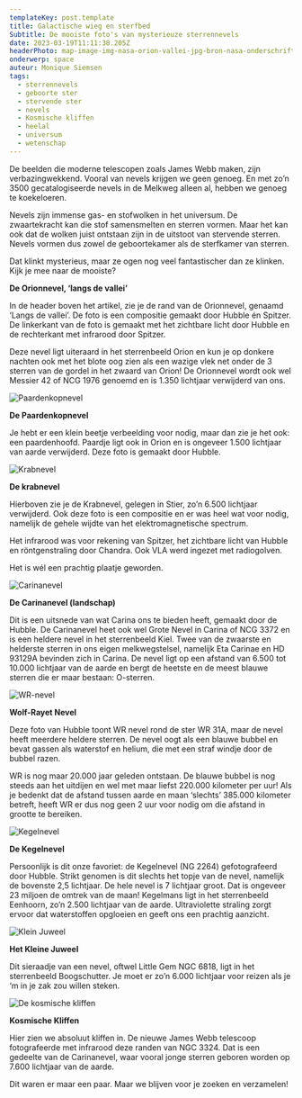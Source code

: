```yaml
---
templateKey: post.template
title: Galactische wieg en sterfbed
Subtitle: De mooiste foto's van mysterieuze sterrennevels
date: 2023-03-19T11:11:38.205Z
headerPhoto: map-image-img-nasa-orion-vallei-jpg-bron-nasa-onderschrift-nasa-orion-vallei
onderwerp: space
auteur: Monique Siemsen
tags:
  - sterrennevels
  - geboorte ster
  - stervende ster
  - nevels
  - Kosmische kliffen
  - heelal
  - universum
  - wetenschap
---
```

De beelden die moderne telescopen zoals James Webb maken, zijn verbazingwekkend. Vooral van nevels krijgen we geen genoeg. En met zo’n 3500 gecatalogiseerde nevels in de Melkweg alleen al, hebben we genoeg te koekeloeren. 



Nevels zijn immense gas- en stofwolken in het universum. De zwaartekracht kan die stof samensmelten en sterren vormen. Maar het kan ook dat de wolken juist ontstaan zijn in de uitstoot van stervende sterren. Nevels vormen dus zowel de geboortekamer als de sterfkamer van sterren. 



Dat klinkt mysterieus, maar ze ogen nog veel fantastischer dan ze klinken. Kijk je mee naar de mooiste?



**De Orionnevel, ‘langs de vallei’**

In de header boven het artikel, zie je de rand van de Orionnevel, genaamd ‘Langs de vallei’. De foto is een compositie gemaakt door Hubble én Spitzer. De linkerkant van de foto is gemaakt met het zichtbare licht door Hubble en de rechterkant met infrarood door Spitzer.



Deze nevel ligt uiteraard in het sterrenbeeld Orion en kun je op donkere nachten ook met het blote oog zien als een wazige vlek net onder de 3 sterren van de gordel in het zwaard van Orion! De Orionnevel wordt ook wel Messier 42 of NCG 1976 genoemd en is 1.350 lichtjaar verwijderd van ons.

![Paardenkopnevel](/img/nasa-1-paardenkop.jpg "NASA")

**De Paardenkopnevel**

Je hebt er een klein beetje verbeelding voor nodig, maar dan zie je het ook: een paardenhoofd. Paardje ligt ook in Orion en is ongeveer 1.500 lichtjaar van aarde verwijderd. Deze foto is gemaakt door Hubble.

![Krabnevel](/img/nasa-1-krab.jpg "NASA")

**De krabnevel**

Hierboven zie je de Krabnevel, gelegen in Stier, zo’n 6.500 lichtjaar verwijderd. Ook deze foto is een compositie en er was heel wat voor nodig, namelijk de gehele wijdte van het elektromagnetische spectrum. 



Het infrarood was voor rekening van Spitzer, het zichtbare licht van Hubble en röntgenstraling door Chandra. Ook VLA werd ingezet met radiogolven.

Het is wél een prachtig plaatje geworden.

![Carinanevel](/img/nasa-1-carina.jpg "NASA")

**De Carinanevel (landschap)**

D﻿it is een uitsnede van wat Carina ons te bieden heeft, gemaakt door de Hubble. De Carinanevel heet ook wel Grote Nevel in Carina of NCG 3372 en is een heldere nevel in het sterrenbeeld Kiel. Twee van de zwaarste en helderste sterren in ons eigen melkwegstelsel, namelijk Eta Carinae en HD 93129A bevinden zich in Carina. De nevel ligt op een afstand van 6.500 tot 10.000 lichtjaar van de aarde en bergt de heetste en de meest blauwe sterren die er maar bestaan: O-sterren.

![WR-nevel](/img/nasa-1-wolf-rayet.jpg "NASA")

**Wolf-Rayet Nevel**

Deze foto van Hubble toont WR nevel rond de ster WR 31A, maar de nevel heeft meerdere heldere sterren. De nevel oogt als een blauwe bubbel en bevat gassen als waterstof en helium, die met een straf windje door de bubbel razen.

WR is nog maar 20.000 jaar geleden ontstaan. De blauwe bubbel is nog steeds aan het uitdijen en wel met maar liefst 220.000 kilometer per uur! Als je bedenkt dat de afstand tussen aarde en maan ‘slechts’ 385.000 kilometer betreft, heeft WR er dus nog geen 2 uur voor nodig om die afstand in grootte te bereiken. 

![Kegelnevel](/img/nasa-1-cone-nebula.jpg "NASA")

**De Kegelnevel**

Persoonlijk is dit onze favoriet: de Kegelnevel (NG 2264) gefotografeerd door Hubble. Strikt genomen is dit slechts het topje van de nevel, namelijk de bovenste 2,5 lichtjaar. De hele nevel is 7 lichtjaar groot. Dat is ongeveer 23 miljoen de omtrek van de maan! Kegelmans ligt in het sterrenbeeld Eenhoorn, zo’n 2.500 lichtjaar van de aarde. Ultraviolette straling zorgt ervoor dat waterstoffen opgloeien en geeft ons een prachtig aanzicht.

![Klein Juweel](/img/nasa-1-little-gem.jpg "NASA")

**Het Kleine Juweel**

Dit sieraadje van een nevel, oftwel Little Gem NGC 6818, ligt in het sterrenbeeld Boogschutter. Je moet er zo’n 6.000 lichtjaar voor reizen als je ‘m in je zak zou willen steken. 

![De kosmische kliffen](/img/nasa-1-kosmische-kliffen.jpg "NASA")

**Kosmische Kliffen**

Hier zien we absoluut kliffen in. De nieuwe James Webb telescoop fotografeerde met infrarood deze randen van NGC 3324. Dat is een gedeelte van de Carinanevel, waar vooral jonge sterren geboren worden op 7.600 lichtjaar van de aarde. 

D﻿it waren er maar een paar. Maar we blijven voor je zoeken en verzamelen!